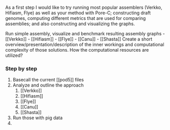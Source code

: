 As a first step I would like to try running most popular assemblers (Verkko, Hifiasm, Flye) as well as your method with Pore-C; constructing draft genomes, computing different metrics that are used for comparing assemblies; and also constructing and visualizing the graphs.  


Run simple assembly, visualize and benchmark resulting assembly graphs
	- [[Verkko]]
	- [[Hifiasm]]
	- [[Flye]]
	- [[Canu]]
	- [[Shasta]]
Create a short overview/presentation/description of the inner workings and computational complexity of those solutions. How the computational resources are utilized?

### Step by step

1. Basecall the current [[pod5]] files
2. Analyze and outline the approach
	1. [[Verkko]]
	2. [[Hifiasm]]
	3. [[Flye]]
	4. [[Canu]]
	5. [[Shasta]]
3. Run those with pig data
4. 


